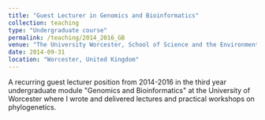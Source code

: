 ```yaml
---
title: "Guest Lecturer in Genomics and Bioinformatics"
collection: teaching
type: "Undergraduate course"
permalink: /teaching/2014_2016_GB
venue: "The University Worcester, School of Science and the Environment"
date: 2014-09-31
location: "Worcester, United Kingdom"
---
```


A recurring guest lecturer position from 2014-2016 in the third year undergraduate module "Genomics and Bioinformatics" at the University of Worcester where I wrote and delivered lectures and practical workshops on phylogenetics.


